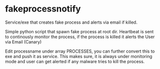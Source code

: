 # fakeprocessnotify
Service/exe that creates fake process and alerts via email if killed. </br>


Simple python script that spawn fake process at root dir.
Heartbeat is sent to continously monitor the process, if the process is killed it alerts the User via Email (Canary)

Edit processname under array PROCESSES, you can further convert this to exe and push it as service. This makes sure, it is always under monitoring mode and user can get alerted if any malware tries to kill the process. 
